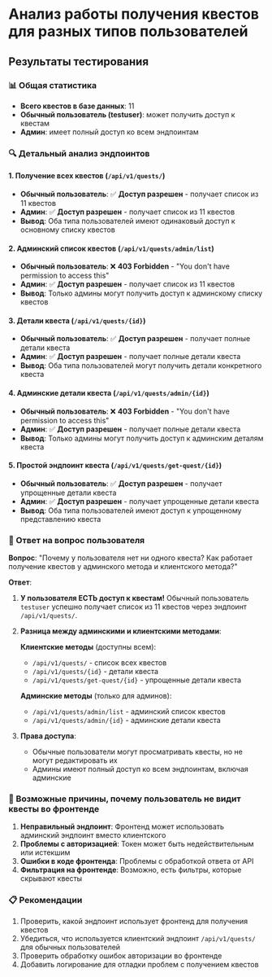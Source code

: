 # Анализ работы получения квестов для разных типов пользователей

## Результаты тестирования

### 📊 Общая статистика
- **Всего квестов в базе данных**: 11
- **Обычный пользователь (testuser)**: может получить доступ к квестам
- **Админ**: имеет полный доступ ко всем эндпоинтам

### 🔍 Детальный анализ эндпоинтов

#### 1. Получение всех квестов (`/api/v1/quests/`)
- **Обычный пользователь**: ✅ **Доступ разрешен** - получает список из 11 квестов
- **Админ**: ✅ **Доступ разрешен** - получает список из 11 квестов
- **Вывод**: Оба типа пользователей имеют одинаковый доступ к основному списку квестов

#### 2. Админский список квестов (`/api/v1/quests/admin/list`)
- **Обычный пользователь**: ❌ **403 Forbidden** - "You don't have permission to access this"
- **Админ**: ✅ **Доступ разрешен** - получает список из 11 квестов
- **Вывод**: Только админы могут получить доступ к админскому списку квестов

#### 3. Детали квеста (`/api/v1/quests/{id}`)
- **Обычный пользователь**: ✅ **Доступ разрешен** - получает полные детали квеста
- **Админ**: ✅ **Доступ разрешен** - получает полные детали квеста
- **Вывод**: Оба типа пользователей могут получить детали конкретного квеста

#### 4. Админские детали квеста (`/api/v1/quests/admin/{id}`)
- **Обычный пользователь**: ❌ **403 Forbidden** - "You don't have permission to access this"
- **Админ**: ✅ **Доступ разрешен** - получает полные детали квеста
- **Вывод**: Только админы могут получить доступ к админским деталям квеста

#### 5. Простой эндпоинт квеста (`/api/v1/quests/get-quest/{id}`)
- **Обычный пользователь**: ✅ **Доступ разрешен** - получает упрощенные детали квеста
- **Админ**: ✅ **Доступ разрешен** - получает упрощенные детали квеста
- **Вывод**: Оба типа пользователей имеют доступ к упрощенному представлению квеста

### 🎯 Ответ на вопрос пользователя

**Вопрос**: "Почему у пользователя нет ни одного квеста? Как работает получение квестов у админского метода и клиентского метода?"

**Ответ**: 

1. **У пользователя ЕСТЬ доступ к квестам!** Обычный пользователь `testuser` успешно получает список из 11 квестов через эндпоинт `/api/v1/quests/`.

2. **Разница между админскими и клиентскими методами**:

   **Клиентские методы** (доступны всем):
   - `/api/v1/quests/` - список всех квестов
   - `/api/v1/quests/{id}` - детали квеста
   - `/api/v1/quests/get-quest/{id}` - упрощенные детали квеста

   **Админские методы** (только для админов):
   - `/api/v1/quests/admin/list` - админский список квестов
   - `/api/v1/quests/admin/{id}` - админские детали квеста

3. **Права доступа**:
   - Обычные пользователи могут просматривать квесты, но не могут редактировать их
   - Админы имеют полный доступ ко всем эндпоинтам, включая админские

### 🔧 Возможные причины, почему пользователь не видит квесты во фронтенде

1. **Неправильный эндпоинт**: Фронтенд может использовать админский эндпоинт вместо клиентского
2. **Проблемы с авторизацией**: Токен может быть недействительным или истекшим
3. **Ошибки в коде фронтенда**: Проблемы с обработкой ответа от API
4. **Фильтрация на фронтенде**: Возможно, есть фильтры, которые скрывают квесты

### 📋 Рекомендации

1. Проверить, какой эндпоинт использует фронтенд для получения квестов
2. Убедиться, что используется клиентский эндпоинт `/api/v1/quests/` для обычных пользователей
3. Проверить обработку ошибок авторизации во фронтенде
4. Добавить логирование для отладки проблем с получением квестов
